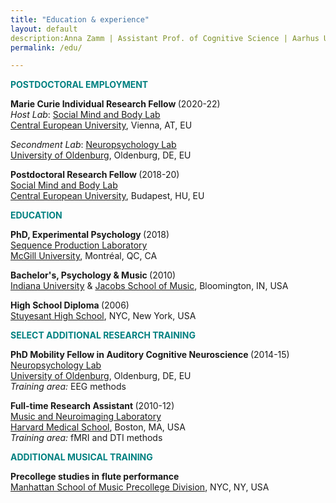 ```yaml
---
title: "Education & experience"
layout: default
description:Anna Zamm | Assistant Prof. of Cognitive Science | Aarhus University
permalink: /edu/

---
```

<p><strong><span style="color: #008080;">POSTDOCTORAL EMPLOYMENT</span></strong></p>

<strong> Marie Curie Individual Research Fellow </strong>(2020-22) <br/>
<em>Host Lab</em>: [Social Mind and Body Lab](https://socialmind.ceu.edu/somby) <br/>
[Central European University](https://www.ceu.edu/vienna), Vienna, AT, EU<br/>

<em>Secondment Lab</em>: [Neuropsychology Lab](https://uol.de/neuropsychologie">https://uol.de/neuropsychologie)<br/>
[University of Oldenburg](https://uol.de/en/), Oldenburg, DE, EU<br/>


<strong> Postdoctoral Research Fellow </strong>(2018-20) <br/>
[Social Mind and Body Lab](https://socialmind.ceu.edu/somby) <br/>
[Central European University](https://www.ceu.edu/), Budapest, HU, EU <br/>

  
<p><strong><span style="color: #008080;">EDUCATION </span></strong></p>

<strong>PhD, Experimental Psychology </strong>(2018)<br />
[Sequence Production Laboratory](https://www.mcgill.ca/spl/)<br />
[McGill University](https://www.mcgill.ca/), Montréal, QC, CA<br />

<strong>Bachelor's, Psychology &amp; Music </strong>(2010)<br />
[Indiana University](https://psych.indiana.edu/) &amp; 
[Jacobs School of Music](https://music.indiana.edu/), Bloomington, IN, USA<br />

<strong>High School Diploma </strong>(2006)<br />
[Stuyesant High School](https://en.wikipedia.org/wiki/Stuyvesant_High_School), NYC, New York, USA<br />

<p><strong><span style="color: #008080;">SELECT ADDITIONAL RESEARCH TRAINING</span></strong></p>

<strong>PhD Mobility Fellow in Auditory Cognitive Neuroscience </strong>(2014-15)<br />
[Neuropsychology Lab](https://uol.de/neuropsychologie">https://uol.de/neuropsychologie)<br />
[University of Oldenburg](https://uol.de/en/), Oldenburg, DE, EU<br />
<em>Training area: </em>EEG methods<br />

<strong>Full-time Research Assistant </strong>(2010-12)<br />
[Music and Neuroimaging Laboratory](https://www.musicianbrain.com/#index">https://www.musicianbrain.com/#index)<br />
[Harvard Medical School](https://hms.harvard.edu/), Boston, MA, USA<br />
<em>Training area:</em> fMRI and DTI methods<br/>

<p><strong><span style="color: #008080;">ADDITIONAL MUSICAL TRAINING</span></strong></p>

<strong>Precollege studies in flute performance </strong><br />
[Manhattan School of Music Precollege Division](https://www.msmnyc.edu/programs/precollege/admissions/), NYC, NY, USA<br />

